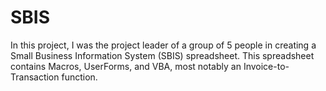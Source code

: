 # SBIS
In this project, I was the project leader of a group of 5 people in creating a Small Business Information System (SBIS) spreadsheet. This spreadsheet contains Macros, UserForms, and VBA, most notably an Invoice-to-Transaction function.
